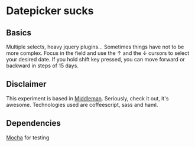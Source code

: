 # Datepicker sucks

## Basics
Multiple selects, heavy jquery plugins... Sometimes things have not to be more complex. Focus in the field and use the ↑ and the ↓ cursors to select your desired date. If you hold shift key pressed, you can move forward or backward in steps of 15 days.

## Disclaimer
This experiment is based in [Middleman](http://middlemanapp.com/). Seriously, check it out, it's awesome. Technologies used are coffeescript, sass and haml.

## Dependencies
[Mocha](http://visionmedia.github.com/mocha/) for testing